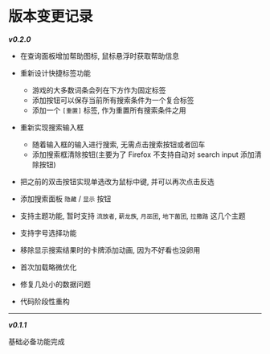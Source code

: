 # 版本变更记录

***v0.2.0***

* 在查询面板增加帮助图标, 鼠标悬浮时获取帮助信息
* 重新设计快捷标签功能
  
  * 游戏的大多数词条会列在下方作为固定标签
  * 添加按钮可以保存当前所有搜索条件为一个复合标签
  * 添加一个 `[重置]` 标签, 作为重置所有搜索条件之用

* 重新实现搜索输入框

  * 随着输入框的输入进行搜索, 无需点击搜索按钮或者回车
  * 添加搜索框清除按钮(主要为了 Firefox 不支持自动对 search input 添加清除按钮)

* 把之前的双击按钮实现单选改为鼠标中键, 并可以再次点击反选
* 添加搜索面板 `隐藏` / `显示` 按钮
* 支持主题功能, 暂时支持 `流放者`, `薪龙族`, `月巫团`, `地下菌团`, `拉撒路` 这几个主题
* 支持字号选择功能
* 移除显示搜索结果时的卡牌添加动画, 因为不好看也没卵用
* 首次加载略微优化
* 修复几处小的数据问题
* 代码阶段性重构

---

***v0.1.1***

基础必备功能完成
